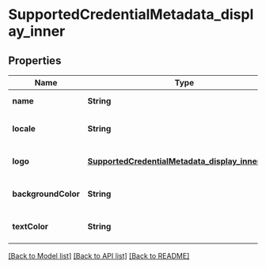 # SupportedCredentialMetadata_display_inner

## Properties

| Name                | Type                                                                                                    | Description | Notes                        |
| ------------------- | ------------------------------------------------------------------------------------------------------- | ----------- | ---------------------------- |
| **name**            | **String**                                                                                              |             | [default to null]            |
| **locale**          | **String**                                                                                              |             | [optional] [default to null] |
| **logo**            | [**SupportedCredentialMetadata_display_inner_logo**](SupportedCredentialMetadata_display_inner_logo.md) |             | [optional] [default to null] |
| **backgroundColor** | **String**                                                                                              |             | [optional] [default to null] |
| **textColor**       | **String**                                                                                              |             | [optional] [default to null] |

[[Back to Model list]](../README.md#documentation-for-models) [[Back to API list]](../README.md#documentation-for-api-endpoints) [[Back to README]](../README.md)
